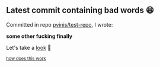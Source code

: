 ## Latest commit containing bad words 😆

Committed in repo [pvinis/test-repo](https://github.com/pvinis/test-repo), I wrote:

**some other fucking finally**

Let's take a [look](https://github.com/pvinis/test-repo/commit/3ec1cd89173021ea701ef5ef6e5cbc590a78a0ce) 🤔


<sub>[how does this work](https://github.com/pvinis/pvinis/blob/master/README_ACTUAL.md)</sub>
